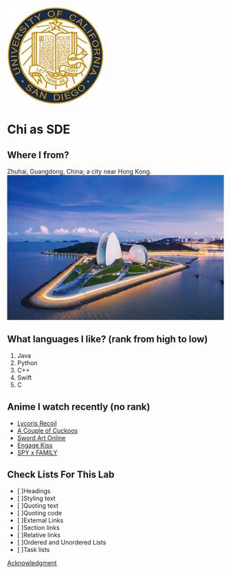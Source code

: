![Picture of Zhuhai](/images/ucsd.png)
# Chi as SDE

## Where I from?
Zhuhai, Guangdong, China; a city near Hong Kong.  
![Picture of Zhuhai](/images/zhuhai.jpeg)


## What languages I like? (rank from high to low)
1. Java
2. Python
3. C++
4. Swift
5. C

## Anime I watch recently (no rank)
* [Lycoris Recoil](https://www.crunchyroll.com/lycoris-recoil)
* [A Couple of Cuckoos](https://www.crunchyroll.com/a-couple-of-cuckoos)
* [Sword Art Online](https://www.crunchyroll.com/sword-art-online)
* [Engage Kiss](https://www.crunchyroll.com/engage-kiss)
* [SPY x FAMILY](https://www.crunchyroll.com/spy-x-family)

## Check Lists For This Lab
- [ ]Headings
- [ ]Styling text
- [ ]Quoting text
- [ ]Quoting code
- [ ]External Links
- [ ]Section links
- [ ]Relative links
- [ ]Ordered and Unordered Lists
- [ ]Task lists

[Acknowledgment](/Acknowledgment.md)
